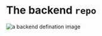 # The backend `repo`

![a backend defination image](https://plopdo.com/wp-content/uploads/2021/10/backend-is-1024x689.png)
